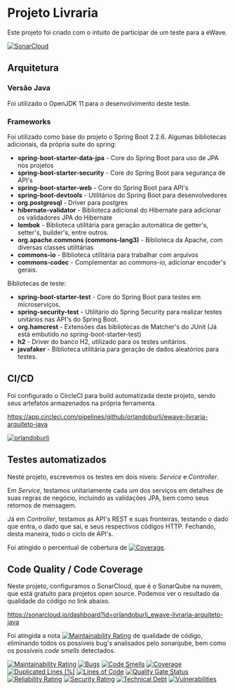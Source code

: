 # Projeto Livraria

Este projeto foi criado com o intuito de participar de um teste para a eWave.

[![SonarCloud](https://sonarcloud.io/images/project_badges/sonarcloud-white.svg)](https://sonarcloud.io/dashboard?id=orlandoburli_ewave-livraria-arquiteto-java)

## Arquitetura


### Versão Java

Foi utilizado o OpenJDK 11 para o desenvolvimento deste teste.

### Frameworks

Foi utilizado como base do projeto o Spring Boot 2.2.6. Algumas bibliotecas adicionais, da própria suite do spring:
  * **spring-boot-starter-data-jpa** - Core do Spring Boot para uso de JPA nos projetos
  * **spring-boot-starter-security** - Core do Spring Boot para segurança de API's
  * **spring-boot-starter-web** - Core do Spring Boot para API's 
  * **spring-boot-devtools** - Utilitários do Spring Boot para desenvolvedores
  * **org.postgresql** - Driver para postgres
  * **hibernate-validator** - Biblioteca adicional do Hibernate para adicionar os validadores JPA do Hibernate
  * **lombok** - Biblioteca utilitária para geração automática de getter's, setter's, builder's, entre outros.
  * **org.apache.commons (commons-lang3)** - Biblioteca da Apache, com diversas classes utilitárias
  * **commons-io** - Biblioteca utilitária para trabalhar com arquivos
  * **commons-codec** - Complementar ao *commons-io*, adicionar encoder's gerais.

Bibliotecas de teste:
  * **spring-boot-starter-test** - Core do Spring Boot para testes em microserviços.
  * **spring-security-test** - Utilitário do Spring Security para realizar testes unitários nas API's do Spring Boot.
  * **org.hamcrest** - Extensões das bibliotecas de Matcher's do JUnit (Já está embutido no spring-boot-starter-test)
  * **h2** - Driver do banco H2, utilizado para os testes unitários.
  * **javafaker** - Biblioteca utilitária para geração de dados aleatórios para testes.

## CI/CD

Foi configurado o CircleCI para build automatizada deste projeto, sendo seus artefatos armazenados na própria ferramenta.

https://app.circleci.com/pipelines/github/orlandoburli/ewave-livraria-arquiteto-java

[![orlandoburli](https://circleci.com/gh/orlandoburli/ewave-livraria-arquiteto-java.svg?style=shield)](https://circleci.com/gh/orlandoburli/ewave-livraria-arquiteto-java.svg?style=shield)

## Testes automatizados

Neste projeto, escrevemos os testes em dois níveis: *Service* e *Controller*. 

Em *Service*, testamos unitariamente cada um dos serviços em detalhes de suas regras de negócio, incluindo as validações JPA, bem como seus retornos de mensagem.

Já em *Controller*, testamos as API's REST e suas fronteiras, testando o dado que entra, o dado que sai, e seus respectivos códigos HTTP. Fechando, desta maneira, todo o ciclo de API's.

Foi atingido o percentual de cobertura de [![Coverage](https://sonarcloud.io/api/project_badges/measure?project=orlandoburli_ewave-livraria-arquiteto-java&metric=coverage)](https://sonarcloud.io/dashboard?id=orlandoburli_ewave-livraria-arquiteto-java). 

## Code Quality / Code Coverage

Neste projeto, configuramos o SonarCloud, que é o SonarQube na nuvem, que está gratuito para projetos open source. Podemos ver o resultado da qualidade do código no link abaixo.

https://sonarcloud.io/dashboard?id=orlandoburli_ewave-livraria-arquiteto-java

Foi atingida a nota [![Maintainability Rating](https://sonarcloud.io/api/project_badges/measure?project=orlandoburli_ewave-livraria-arquiteto-java&metric=sqale_rating)](https://sonarcloud.io/dashboard?id=orlandoburli_ewave-livraria-arquiteto-java) de qualidade de código, eliminando todos os possíveis bug's analisados pelo sonarqube, bem como os possíveis *code smells* detectados.


[![Maintainability Rating](https://sonarcloud.io/api/project_badges/measure?project=orlandoburli_ewave-livraria-arquiteto-java&metric=sqale_rating)](https://sonarcloud.io/dashboard?id=orlandoburli_ewave-livraria-arquiteto-java)
[![Bugs](https://sonarcloud.io/api/project_badges/measure?project=orlandoburli_ewave-livraria-arquiteto-java&metric=bugs)](https://sonarcloud.io/dashboard?id=orlandoburli_ewave-livraria-arquiteto-java)
[![Code Smells](https://sonarcloud.io/api/project_badges/measure?project=orlandoburli_ewave-livraria-arquiteto-java&metric=code_smells)](https://sonarcloud.io/dashboard?id=orlandoburli_ewave-livraria-arquiteto-java)
[![Coverage](https://sonarcloud.io/api/project_badges/measure?project=orlandoburli_ewave-livraria-arquiteto-java&metric=coverage)](https://sonarcloud.io/dashboard?id=orlandoburli_ewave-livraria-arquiteto-java)
[![Duplicated Lines (%)](https://sonarcloud.io/api/project_badges/measure?project=orlandoburli_ewave-livraria-arquiteto-java&metric=duplicated_lines_density)](https://sonarcloud.io/dashboard?id=orlandoburli_ewave-livraria-arquiteto-java)
[![Lines of Code](https://sonarcloud.io/api/project_badges/measure?project=orlandoburli_ewave-livraria-arquiteto-java&metric=ncloc)](https://sonarcloud.io/dashboard?id=orlandoburli_ewave-livraria-arquiteto-java)
[![Quality Gate Status](https://sonarcloud.io/api/project_badges/measure?project=orlandoburli_ewave-livraria-arquiteto-java&metric=alert_status)](https://sonarcloud.io/dashboard?id=orlandoburli_ewave-livraria-arquiteto-java)
[![Reliability Rating](https://sonarcloud.io/api/project_badges/measure?project=orlandoburli_ewave-livraria-arquiteto-java&metric=reliability_rating)](https://sonarcloud.io/dashboard?id=orlandoburli_ewave-livraria-arquiteto-java)
[![Security Rating](https://sonarcloud.io/api/project_badges/measure?project=orlandoburli_ewave-livraria-arquiteto-java&metric=security_rating)](https://sonarcloud.io/dashboard?id=orlandoburli_ewave-livraria-arquiteto-java)
[![Technical Debt](https://sonarcloud.io/api/project_badges/measure?project=orlandoburli_ewave-livraria-arquiteto-java&metric=sqale_index)](https://sonarcloud.io/dashboard?id=orlandoburli_ewave-livraria-arquiteto-java)
[![Vulnerabilities](https://sonarcloud.io/api/project_badges/measure?project=orlandoburli_ewave-livraria-arquiteto-java&metric=vulnerabilities)](https://sonarcloud.io/dashboard?id=orlandoburli_ewave-livraria-arquiteto-java)
